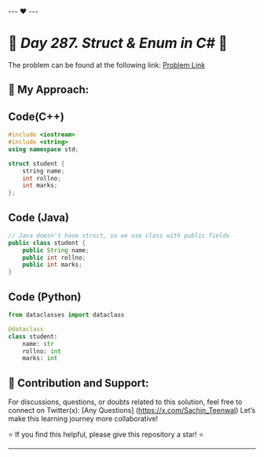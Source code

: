 --- ❤️ ---

# 🚀 _Day 287. Struct & Enum in C#_ 🧠


The problem can be found at the following link: [Problem Link](https://www.interviewbit.com/problems/struct-enum-in-c/)

## 🎯 **My Approach:**


## Code(C++)
```cpp
#include <iostream>
#include <string>
using namespace std;

struct student {
    string name;
    int rollno;
    int marks;
};
```

## Code (Java)

```java
// Java doesn't have struct, so we use class with public fields
public class student {
    public String name;
    public int rollno;
    public int marks;
}
```

## Code (Python)

```python
from dataclasses import dataclass

@dataclass
class student:
    name: str
    rollno: int
    marks: int
```



## 🎯 **Contribution and Support:**

For discussions, questions, or doubts related to this solution, feel free to connect on Twitter(x): [Any Questions] (https://x.com/Sachin_Teenwal) Let’s make this learning journey more collaborative!

⭐ If you find this helpful, please give this repository a star! ⭐

---
